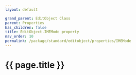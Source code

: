 ```yaml
---
layout: default

grand_parent: EditObject Class
parent: Properties
has_children: false
title: EditObject.IMEMode property
nav_order: 10
permalink: /package/standard/editobject/properties/IMEMode
---
```

# {{ page.title }}




